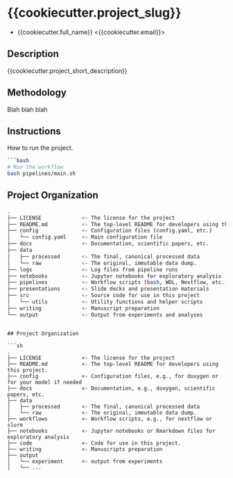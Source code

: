 # {{cookiecutter.project_slug}}

- {{cookiecutter.full_name}} <{{cookiecutter.email}}>

## Description

{{cookiecutter.project_short_description}}

## Methodology

Blah blah blah

## Instructions

How to run the project.

```bash
```bash
# Run the workflow
bash pipelines/main.sh
```

## Project Organization

```sh
.
├── LICENSE             <- The license for the project
├── README.md           <- The top-level README for developers using this project.
├── config              <- Configuration files (config.yaml, etc.)
│   └── config.yaml     <- Main configuration file
├── docs                <- Documentation, scientific papers, etc.
├── data
│   ├── processed       <- The final, canonical processed data
│   └── raw             <- The original, immutable data dump.
├── logs                <- Log files from pipeline runs
├── notebooks           <- Jupyter notebooks for exploratory analysis
├── pipelines           <- Workflow scripts (bash, WDL, Nextflow, etc.)
├── presentations       <- Slide decks and presentation materials
├── src                 <- Source code for use in this project
│   └── utils           <- Utility functions and helper scripts
├── writing             <- Manuscript preparation
└── output              <- Output from experiments and analyses
```

```

## Project Organization

```sh
.
├── LICENSE             <- The license for the project
├── README.md           <- The top-level README for developers using this project.
├── config              <- Configuration files, e.g., for doxygen or for your model if needed
├── docs                <- Documentation, e.g., doxygen, scientific papers, etc.
├── data
│   ├── processed       <- The final, canonical processed data
│   └── raw             <- The original, immutable data dump.
├── workflows           <- Workflow scripts, e.g., for nextflow or slurm
├── notebooks           <- Jupyter notebooks or Rmarkdown files for exploratory analysis
├── code                <- Code for use in this project.
├── writing             <- Manuscripts preparation
├── output
│   └── experiment      <- output from experiments
│   └── ...
```

